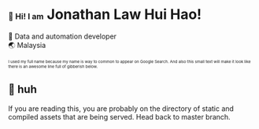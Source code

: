 # <span style="font-size: 16px">👋 Hi! I am</span> Jonathan Law Hui Hao!
<p>
💼 Data and automation developer<br>
🌏 Malaysia
</p>

<p style="font-size: 8px">I used my full name because my name is way to common to appear on Google Search. And also this small text will make it look like there is an awesome line full of gibberish below.</p>

## 🥺 huh
If you are reading this, you are probably on the directory of static and compiled assets that are being served. Head back to master branch.

